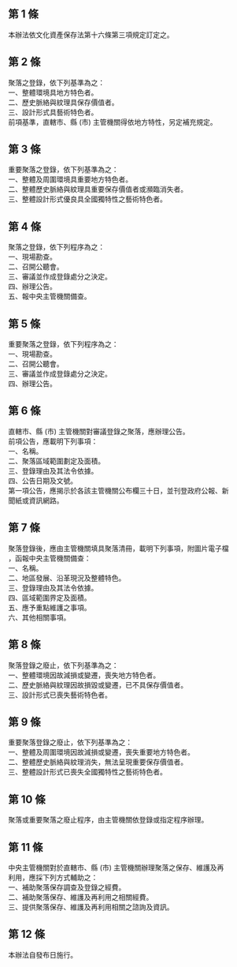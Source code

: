第 1 條
-------
本辦法依文化資產保存法第十六條第三項規定訂定之。

第 2 條
-------
聚落之登錄，依下列基準為之：  
一、整體環境具地方特色者。  
二、歷史脈絡與紋理具保存價值者。  
三、設計形式具藝術特色者。  
前項基準，直轄市、縣 (市) 主管機關得依地方特性，另定補充規定。

第 3 條
-------
重要聚落之登錄，依下列基準為之：  
一、整體及周圍環境具重要地方特色者。  
二、整體歷史脈絡與紋理具重要保存價值者或瀕臨消失者。  
三、整體設計形式優良具全國獨特性之藝術特色者。

第 4 條
-------
聚落之登錄，依下列程序為之：  
一、現場勘查。  
二、召開公聽會。  
三、審議並作成登錄處分之決定。  
四、辦理公告。  
五、報中央主管機關備查。

第 5 條
-------
重要聚落之登錄，依下列程序為之：  
一、現場勘查。  
二、召開公聽會。  
三、審議並作成登錄處分之決定。  
四、辦理公告。

第 6 條
-------
直轄市、縣 (市) 主管機關對審議登錄之聚落，應辦理公告。  
前項公告，應載明下列事項：  
一、名稱。  
二、聚落區域範圍劃定及面積。  
三、登錄理由及其法令依據。  
四、公告日期及文號。  
第一項公告，應揭示於各該主管機關公布欄三十日，並刊登政府公報、新  
聞紙或資訊網路。

第 7 條
-------
聚落登錄後，應由主管機關填具聚落清冊，載明下列事項，附圖片電子檔  
，函報中央主管機關備查：  
一、名稱。  
二、地區發展、沿革現況及整體特色。  
三、登錄理由及其法令依據。  
四、區域範圍界定及面積。  
五、應予重點維護之事項。  
六、其他相關事項。

第 8 條
-------
聚落登錄之廢止，依下列基準為之：  
一、整體環境因故減損或變遷，喪失地方特色者。  
二、歷史脈絡與紋理因故損毀或變遷，已不具保存價值者。  
三、設計形式已喪失藝術特色者。

第 9 條
-------
重要聚落登錄之廢止，依下列基準為之：  
一、整體及周圍環境因故減損或變遷，喪失重要地方特色者。  
二、整體歷史脈絡與紋理消失，無法呈現重要保存價值者。  
三、整體設計形式已喪失全國獨特性之藝術特色者。

第 10 條
--------
聚落或重要聚落之廢止程序，由主管機關依登錄或指定程序辦理。

第 11 條
--------
中央主管機關對於直轄市、縣 (市) 主管機關辦理聚落之保存、維護及再  
利用，應採下列方式輔助之：  
一、補助聚落保存調查及登錄之經費。  
二、補助聚落保存、維護及再利用之相關經費。  
三、提供聚落保存、維護及再利用相關之諮詢及資訊。

第 12 條
--------
本辦法自發布日施行。

